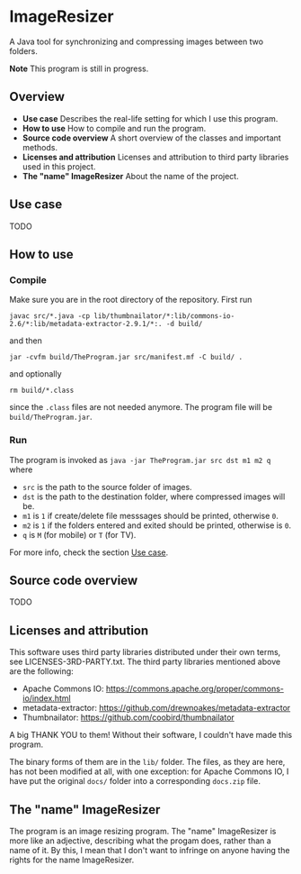 
# ImageResizer

A Java tool for synchronizing and compressing images between two folders.

**Note** This program is still in progress.

## Overview

- **Use case** Describes the real-life setting for which I use this program.
- **How to use** How to compile and run the program.
- **Source code overview** A short overview of the classes and important methods.
- **Licenses and attribution** Licenses and attribution to third party libraries used in this project.
- **The "name" ImageResizer** About the name of the project.

## Use case

TODO

## How to use

### Compile

Make sure you are in the root directory of the repository. First run

`javac src/*.java -cp lib/thumbnailator/*:lib/commons-io-2.6/*:lib/metadata-extractor-2.9.1/*:. -d build/`

and then

`jar -cvfm build/TheProgram.jar src/manifest.mf -C build/ .`

and optionally

`rm build/*.class`

since the `.class` files are not needed anymore. The program file will be `build/TheProgram.jar`.

### Run

The program is invoked as `java -jar TheProgram.jar src dst m1 m2 q` where

- `src` is the path to the source folder of images.
- `dst` is the path to the destination folder, where compressed images will be.
- `m1` is `1` if create/delete file messsages should be printed, otherwise `0`.
- `m2` is `1` if the folders entered and exited should be printed, otherwise is `0`.
- `q` is `M` (for mobile) or `T` (for TV).

For more info, check the section [Use case](#Use-case).

## Source code overview

TODO

## Licenses and attribution

This software uses third party libraries distributed under their own terms, see LICENSES-3RD-PARTY.txt. The third party libraries mentioned above are the following:

- Apache Commons IO: https://commons.apache.org/proper/commons-io/index.html
- metadata-extractor: https://github.com/drewnoakes/metadata-extractor
- Thumbnailator: https://github.com/coobird/thumbnailator

A big THANK YOU to them! Without their software, I couldn't have made this program. 

The binary forms of them are in the `lib/` folder. The files, as they are here, has not been modified at all, with one exception: for Apache Commons IO, I have put the original `docs/` folder into a corresponding `docs.zip` file.

## The "name" ImageResizer

The program is an image resizing program. The "name" ImageResizer is more like an adjective, describing what the progam does, rather than a name of it. By this, I mean that I don't want to infringe on anyone having the rights for the name ImageResizer.
